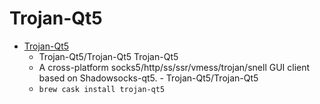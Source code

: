 # Trojan-Qt5
- [Trojan-Qt5](https://github.com/Trojan-Qt5/Trojan-Qt5)
  -  Trojan-Qt5/Trojan-Qt5   Trojan-Qt5  
  - A cross-platform socks5/http/ss/ssr/vmess/trojan/snell GUI client based on Shadowsocks-qt5. - Trojan-Qt5/Trojan-Qt5
  - `brew cask install trojan-qt5`
